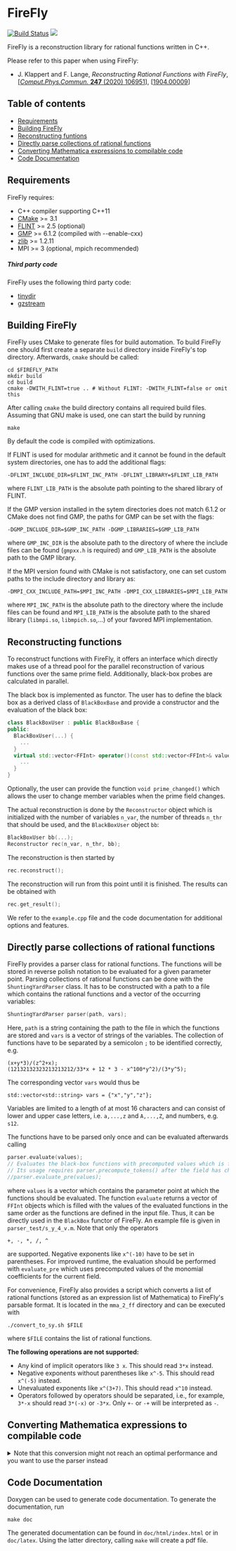 # FireFly

[![Build Status](https://travis-ci.org/jklappert/FireFly.svg?branch=master)](https://travis-ci.org/jklappert/FireFly) [![](https://img.shields.io/github/tag/jklappert/firefly)](https://gitlab.com/firefly-library/firefly/-/tags/1.3.4)

FireFly is a reconstruction library for rational functions written in C++.

Please refer to this paper when using FireFly:
* J. Klappert and F. Lange, *Reconstructing Rational Functions with FireFly*, [[*Comput.Phys.Commun.* **247** (2020) 106951](https://doi.org/10.1016/j.cpc.2019.106951)], [[1904.00009](https://arxiv.org/abs/1904.00009)]

## Table of contents
* [Requirements](#requirements)
* [Building FireFly](#building-firefly)
* [Reconstructing funtions](#reconstructing-functions)
* [Directly parse collections of rational functions](#directly-parse-collections-of-rational-functions)
* [Converting Mathematica expressions to compilable code](#converting-mathematica-expressions-to-compilable-code)
* [Code Documentation](#code-documentation)

## Requirements
FireFly requires:
* C++ compiler supporting C++11
* [CMake](https://cmake.org/) >= 3.1
* [FLINT](http://www.flintlib.org/) >= 2.5 (optional)
* [GMP](https://gmplib.org/) >= 6.1.2 (compiled with --enable-cxx)
* [zlib](https://www.zlib.net/) >= 1.2.11
* MPI >= 3 (optional, mpich recommended)

#####  Third party code
FireFly uses the following third party code:
* [tinydir](https://github.com/cxong/tinydir)
* [gzstream](https://www.cs.unc.edu/Research/compgeom/gzstream/)

## Building FireFly
FireFly uses CMake to generate files for build automation. To build FireFly one should first create a separate `build` directory inside FireFly's top directory. Afterwards, `cmake` should be called:

```
cd $FIREFLY_PATH
mkdir build
cd build
cmake -DWITH_FLINT=true .. # Without FLINT: -DWITH_FLINT=false or omit this
```

After calling `cmake` the build directory contains all required build files. Assuming that GNU make is used, one can start the build by running

```
make
```

By default the code is compiled with optimizations.

If FLINT is used for modular arithmetic and it cannot be found in the default system directories, one has to add the additional flags:

```
-DFLINT_INCLUDE_DIR=$FLINT_INC_PATH -DFLINT_LIBRARY=$FLINT_LIB_PATH
```

where `FLINT_LIB_PATH` is the absolute path pointing to the shared library of FLINT.

If the GMP version installed in the sytem directories does not match 6.1.2 or CMake does not find GMP, the paths for GMP can be set with the flags:
```
-DGMP_INCLUDE_DIR=$GMP_INC_PATH -DGMP_LIBRARIES=$GMP_LIB_PATH
```
where `GMP_INC_DIR` is the absolute path to the directory of where the include files can be found (`gmpxx.h` is required) and `GMP_LIB_PATH` is the absolute path to the GMP library.

If the MPI version found with CMake is not satisfactory, one can set custom paths to the include directory and library as:
```
-DMPI_CXX_INCLUDE_PATH=$MPI_INC_PATH -DMPI_CXX_LIBRARIES=$MPI_LIB_PATH
```
where `MPI_INC_PATH` is the absolute path to the directory where the include files can be found and `MPI_LIB_PATH` is the absolute path to the shared library (`libmpi.so`, `libmpich.so`,...) of your favored MPI implementation.

## Reconstructing functions
To reconstruct functions with FireFly, it offers an interface which directly makes use of a thread pool for the parallel reconstruction of various functions over the same prime field. Additionally, black-box probes are calculated in parallel.

The black box is implemented as functor. The user has to define the black box as a derived class of `BlackBoxBase` and provide a constructor and the evaluation of the black box:

```cpp
class BlackBoxUser : public BlackBoxBase {
public:
  BlackBoxUser(...) {
    ...
  }
  virtual std::vector<FFInt> operator()(const std::vector<FFInt>& values) {
    ...
  }
}
```

Optionally, the user can provide the function `void prime_changed()` which allows the user to change member variables when the prime field changes.

The actual reconstruction is done by the `Reconstructor` object which is initialized with the number of variables `n_var`, the number of threads `n_thr` that should be used, and the `BlackBoxUser` object `bb`:

```cpp
BlackBoxUser bb(...);
Reconstructor rec(n_var, n_thr, bb);
```

The reconstruction is then started by

```cpp
rec.reconstruct();
```

The reconstruction will run from this point until it is finished. The results can be obtained with

```cpp
rec.get_result();
```

We refer to the `example.cpp` file and the code documentation for additional options and features.


## Directly parse collections of rational functions
FireFly provides a parser class for rational functions. The functions will be stored in reverse polish notation to be evaluated for a given parameter point. Parsing collections of rational functions can be done with the `ShuntingYardParser` class. It has to be constructed with a path to a file which contains the rational functions and a vector of the occurring variables:

```cpp
ShuntingYardParser parser(path, vars);
```

Here, `path` is a string containing the path to the file in which the functions are stored and `vars` is a vector of strings of the variables. The collection of functions have to be separated by a semicolon `;` to be identified correctly, e.g.

```
(x+y*3)/(z^2+x);
(12132132323213213212/33*x + 12 * 3 - x^100*y^2)/(3*y^5);
```

The corresponding vector `vars` would thus be

```
std::vector<std::string> vars = {"x","y","z"};
```

Variables are limited to a length of at most 16 characters and can consist of lower and upper case letters, i.e. `a,...,z` and `A,...,Z`, and numbers, e.g. `s12`.

The functions have to be parsed only once and can be evaluated afterwards calling

```cpp
parser.evaluate(values);
// Evaluates the black-box functions with precomputed values which is faster than evaluate().
// Its usage requires parser.precompute_tokens() after the field has changed.
//parser.evaluate_pre(values);
```

where `values` is a vector which contains the parameter point at which the functions should be evaluated. The function `evaluate` returns a vector of `FFInt` objects which is filled with the values of the evaluated functions in the same order as the functions are defined in the input file. Thus, it can be directly used in the `BlackBox` functor of FireFly. An example file is given in `parser_test/s_y_4_v.m`. Note that only the operators

```
+, -, *, /, ^
```

are supported. Negative exponents like `x^(-10)` have to be set in parentheses. For improved runtime, the evaluation should be performed with `evaluate_pre` which uses precomputed values of the monomial coefficients for the current field.

For convenience, FireFly also provides a script which converts a list of rational functions (stored as an expression list of Mathematica) to FireFly's parsable format. It is located in the `mma_2_ff` directory and can be executed with

```
./convert_to_sy.sh $FILE
```

where `$FILE` contains the list of rational functions.

**The following operations are not supported:**

* Any kind of implicit operators like `3 x`. This should read `3*x` instead.
* Negative exponents without parentheses like `x^-5`. This should read `x^(-5)` instead.
* Unevaluated exponents like `x^(3+7)`. This should read `x^10` instead.
* Operators followed by operators should be separated, i.e., for example, `3*-x` should read `3*(-x)` or `-3*x`. Only `+-` or `-+` will be interpreted as `-`.


## Converting Mathematica expressions to compilable code
<details>
  <summary>Note that this conversion might not reach an optimal performance and you want to use the parser instead</summary>

  Sometimes the black box is not provided by a code but some Mathematica expressions. For this purpose FireFly provides a script to convert Mathematica functions to compilable C++ code. The functions have to be provided as a file in which a list of functions (expression or string) is stored, e.g.,

  ```
  {x+y,2*x+z,...}
  ```

  Additionally, a file is needed in which the occurring variables are stored as a Mathematica list, e.g.,

  ```
  {x,y,z,...}
  ```

  Note that both lists are allowed to contain expressions and/or strings. The scripts are located in the `mma_2_ff` directory. One can than generate C++ code by calling

  ```
  cd mma_2_ff
  ./convert_to_ff.sh $PATH_TO_FUNCTION_FILE $PATH_TO_VARIABLES_FILE <number_of_threads>
  ```

  Here, `$PATH_TO_FUNCTION_FILE` defines the path to the file in which the list of functions is stored, `$PATH_TO_VARIABLES_FILE` defines the path to the file in which the list of variables is stored, and `<number_of_threads>` defines the number of threads you want to use for the reconstruction process. The latter is given as an integer. During the conversion process a directory `ff_conv` is created in which the C++ files are written. It contains an executable `exec.cpp` which has to be modified to your needs (filling the black box, doing something with the result,...) and all functions which are splitted to numerator and denominator and to subfunctions if they exceed a length of 500 terms. The functions are numbered according to their ordering in the list and can be evaluated in C++ by calling, e.g.,

  ```cpp
  std::vector<FFInt> values = {1, 5, 7};
  FFInt res = fun1(values) + fun2(values) + ...;
  ```

  When using the `black_box` functor in `exec.cpp`, the vector `values` will be filled by FireFly. After a specification what the black box should be, the generated makefile will compile your program by calling

  ```
  make
  ```

  A build directory will be created (`/build`) in which the executable and the object files can be found. To execute the reconstruction one just has to call

  ```
  ./build/exec
  ```

  which will be performed using the number of threads defined in the conversion process.
</details>


## Code Documentation
Doxygen can be used to generate code documentation. To generate the documentation, run

```
make doc
```

The generated documentation can be found in `doc/html/index.html` or in `doc/latex`. Using the latter directory, calling `make` will create a pdf file.
